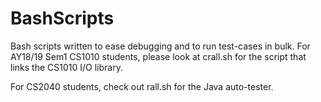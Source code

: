 # BashScripts

Bash scripts written to ease debugging and to run test-cases in bulk. For AY18/19 Sem1 CS1010 students, please look at crall.sh for the script that links the CS1010 I/O library. 

For CS2040 students, check out rall.sh for the Java auto-tester. 


